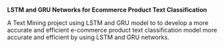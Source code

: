 **LSTM and GRU Networks for Ecommerce Product Text Classification**

A Text Mining project using LSTM and GRU model to to develop a more accurate and efficient e-commerce product text classification model more accurate and efficient by using LSTM and GRU networks.
